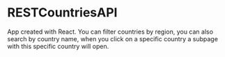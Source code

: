 # RESTCountriesAPI
App created with React. You can filter countries by region, you can also search by country name, when you click on a specific country a subpage with this specific country will open.
